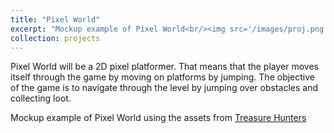 ```yaml
---
title: "Pixel World"
excerpt: "Mockup example of Pixel World<br/><img src='/images/proj.png'>"
collection: projects
---
```


Pixel World will be a 2D pixel platformer. That means that the player moves itself through the game by moving on platforms by jumping. 
The objective of the game is to navigate through the level by jumping over obstacles and collecting loot. 

Mockup example of Pixel World using the assets from <a href="https://pixelfrog-assets.itch.io/treasure-hunters">Treasure Hunters</a>
